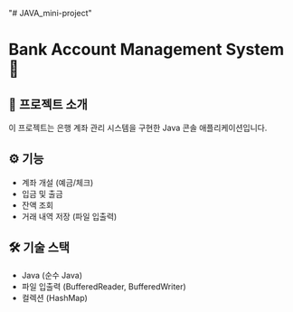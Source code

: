 "# JAVA_mini-project" 

# Bank Account Management System 🏦

## 📌 프로젝트 소개
이 프로젝트는 은행 계좌 관리 시스템을 구현한 Java 콘솔 애플리케이션입니다.

## ⚙️ 기능
- 계좌 개설 (예금/체크)
- 입금 및 출금
- 잔액 조회
- 거래 내역 저장 (파일 입출력)

## 🛠️ 기술 스택
- Java (순수 Java)
- 파일 입출력 (BufferedReader, BufferedWriter)
- 컬렉션 (HashMap)

